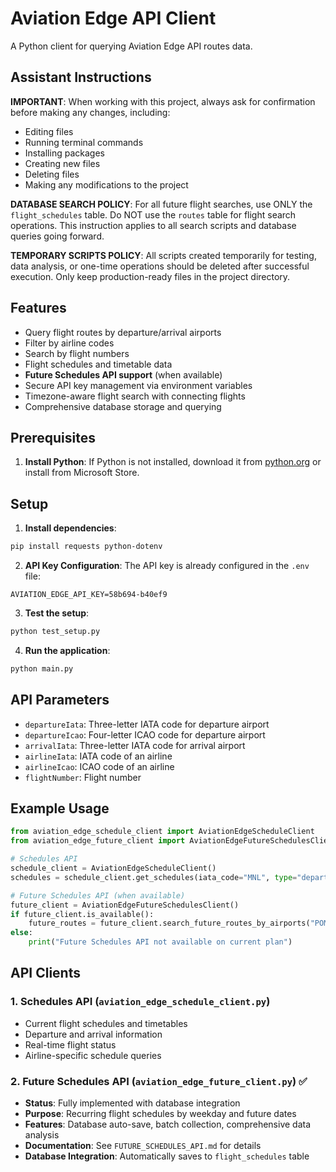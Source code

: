 # Aviation Edge API Client

A Python client for querying Aviation Edge API routes data.

## Assistant Instructions

**IMPORTANT**: When working with this project, always ask for confirmation before making any changes, including:
- Editing files
- Running terminal commands
- Installing packages
- Creating new files
- Deleting files
- Making any modifications to the project

**DATABASE SEARCH POLICY**: For all future flight searches, use ONLY the `flight_schedules` table. Do NOT use the `routes` table for flight search operations. This instruction applies to all search scripts and database queries going forward.

**TEMPORARY SCRIPTS POLICY**: All scripts created temporarily for testing, data analysis, or one-time operations should be deleted after successful execution. Only keep production-ready files in the project directory.

## Features

- Query flight routes by departure/arrival airports
- Filter by airline codes
- Search by flight numbers
- Flight schedules and timetable data
- **Future Schedules API support** (when available)
- Secure API key management via environment variables
- Timezone-aware flight search with connecting flights
- Comprehensive database storage and querying

## Prerequisites

1. **Install Python**: If Python is not installed, download it from [python.org](https://www.python.org/downloads/) or install from Microsoft Store.

## Setup

1. **Install dependencies**:
```bash
pip install requests python-dotenv
```

2. **API Key Configuration**: The API key is already configured in the `.env` file:
```
AVIATION_EDGE_API_KEY=58b694-b40ef9
```

3. **Test the setup**:
```bash
python test_setup.py
```

4. **Run the application**:
```bash
python main.py
```

## API Parameters

- `departureIata`: Three-letter IATA code for departure airport
- `departureIcao`: Four-letter ICAO code for departure airport
- `arrivalIata`: Three-letter IATA code for arrival airport
- `airlineIata`: IATA code of an airline
- `airlineIcao`: ICAO code of an airline
- `flightNumber`: Flight number

## Example Usage

```python
from aviation_edge_schedule_client import AviationEdgeScheduleClient
from aviation_edge_future_client import AviationEdgeFutureSchedulesClient

# Schedules API  
schedule_client = AviationEdgeScheduleClient()
schedules = schedule_client.get_schedules(iata_code="MNL", type="departure")

# Future Schedules API (when available)
future_client = AviationEdgeFutureSchedulesClient()
if future_client.is_available():
    future_routes = future_client.search_future_routes_by_airports("POM", "NRT")
else:
    print("Future Schedules API not available on current plan")
```

## API Clients

### 1. Schedules API (`aviation_edge_schedule_client.py`) 
- Current flight schedules and timetables
- Departure and arrival information
- Real-time flight status
- Airline-specific schedule queries

### 2. Future Schedules API (`aviation_edge_future_client.py`) ✅
- **Status**: Fully implemented with database integration
- **Purpose**: Recurring flight schedules by weekday and future dates
- **Features**: Database auto-save, batch collection, comprehensive data analysis
- **Documentation**: See `FUTURE_SCHEDULES_API.md` for details
- **Database Integration**: Automatically saves to `flight_schedules` table
